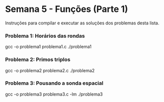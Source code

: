 # Semana 5 - Funções (Parte 1)

Instruções para compilar e executar as soluções dos problemas desta lista.

### Problema 1: Horários das rondas
gcc -o problema1 problema1.c
./problema1

### Problema 2: Primos triplos
gcc -o problema2 problema2.c
./problema2

### Problema 3: Pousando a sonda espacial
gcc -o problema3 problema3.c -lm
./problema3

